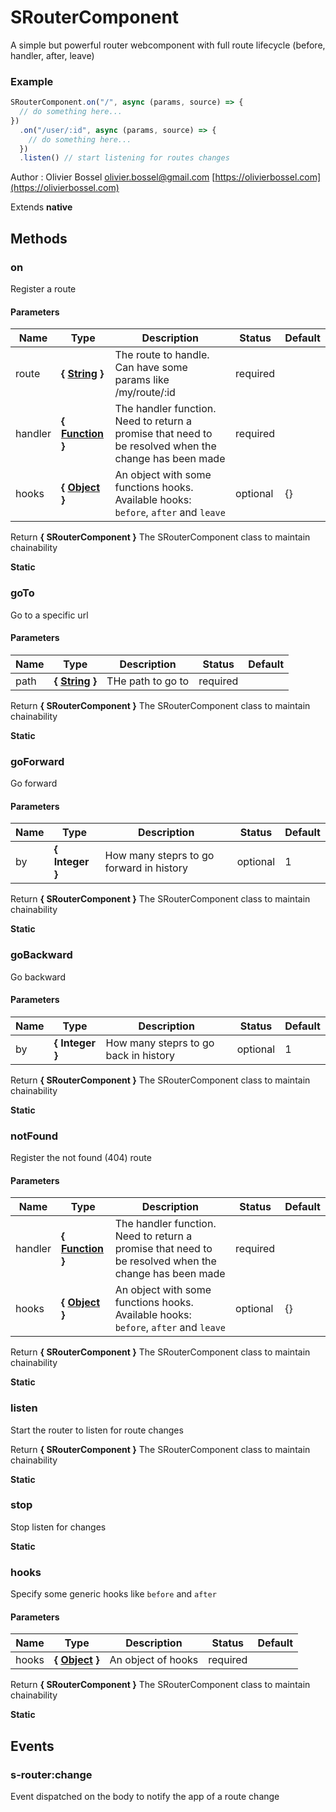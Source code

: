 # SRouterComponent

A simple but powerful router webcomponent with full route lifecycle (before, handler, after, leave)

### Example

```js
SRouterComponent.on("/", async (params, source) => {
  // do something here...
})
  .on("/user/:id", async (params, source) => {
    // do something here...
  })
  .listen() // start listening for routes changes
```

Author : Olivier Bossel [olivier.bossel@gmail.com](mailto:olivier.bossel@gmail.com) [https://olivierbossel.com](https://olivierbossel.com)

Extends **native**

## Methods

### on

Register a route

#### Parameters

| Name    | Type                                                                                                       | Description                                                                                           | Status   | Default |
| ------- | ---------------------------------------------------------------------------------------------------------- | ----------------------------------------------------------------------------------------------------- | -------- | ------- |
| route   | **{ [String](https://developer.mozilla.org/fr/docs/Web/JavaScript/Reference/Objets_globaux/String) }**     | The route to handle. Can have some params like /my/route/:id                                          | required |
| handler | **{ [Function](https://developer.mozilla.org/fr/docs/Web/JavaScript/Reference/Objets_globaux/Function) }** | The handler function. Need to return a promise that need to be resolved when the change has been made | required |
| hooks   | **{ [Object](https://developer.mozilla.org/fr/docs/Web/JavaScript/Reference/Objets_globaux/Object) }**     | An object with some functions hooks. Available hooks: `before`, `after` and `leave`                   | optional | {}      |

Return **{ SRouterComponent }** The SRouterComponent class to maintain chainability

**Static**

### goTo

Go to a specific url

#### Parameters

| Name | Type                                                                                                   | Description       | Status   | Default |
| ---- | ------------------------------------------------------------------------------------------------------ | ----------------- | -------- | ------- |
| path | **{ [String](https://developer.mozilla.org/fr/docs/Web/JavaScript/Reference/Objets_globaux/String) }** | THe path to go to | required |

Return **{ SRouterComponent }** The SRouterComponent class to maintain chainability

**Static**

### goForward

Go forward

#### Parameters

| Name | Type            | Description                              | Status   | Default |
| ---- | --------------- | ---------------------------------------- | -------- | ------- |
| by   | **{ Integer }** | How many steprs to go forward in history | optional | 1       |

Return **{ SRouterComponent }** The SRouterComponent class to maintain chainability

**Static**

### goBackward

Go backward

#### Parameters

| Name | Type            | Description                           | Status   | Default |
| ---- | --------------- | ------------------------------------- | -------- | ------- |
| by   | **{ Integer }** | How many steprs to go back in history | optional | 1       |

Return **{ SRouterComponent }** The SRouterComponent class to maintain chainability

**Static**

### notFound

Register the not found (404) route

#### Parameters

| Name    | Type                                                                                                       | Description                                                                                           | Status   | Default |
| ------- | ---------------------------------------------------------------------------------------------------------- | ----------------------------------------------------------------------------------------------------- | -------- | ------- |
| handler | **{ [Function](https://developer.mozilla.org/fr/docs/Web/JavaScript/Reference/Objets_globaux/Function) }** | The handler function. Need to return a promise that need to be resolved when the change has been made | required |
| hooks   | **{ [Object](https://developer.mozilla.org/fr/docs/Web/JavaScript/Reference/Objets_globaux/Object) }**     | An object with some functions hooks. Available hooks: `before`, `after` and `leave`                   | optional | {}      |

Return **{ SRouterComponent }** The SRouterComponent class to maintain chainability

**Static**

### listen

Start the router to listen for route changes

Return **{ SRouterComponent }** The SRouterComponent class to maintain chainability

**Static**

### stop

Stop listen for changes

**Static**

### hooks

Specify some generic hooks like `before` and `after`

#### Parameters

| Name  | Type                                                                                                   | Description        | Status   | Default |
| ----- | ------------------------------------------------------------------------------------------------------ | ------------------ | -------- | ------- |
| hooks | **{ [Object](https://developer.mozilla.org/fr/docs/Web/JavaScript/Reference/Objets_globaux/Object) }** | An object of hooks | required |

Return **{ SRouterComponent }** The SRouterComponent class to maintain chainability

**Static**

## Events

### s-router:change

Event dispatched on the body to notify the app of a route change
